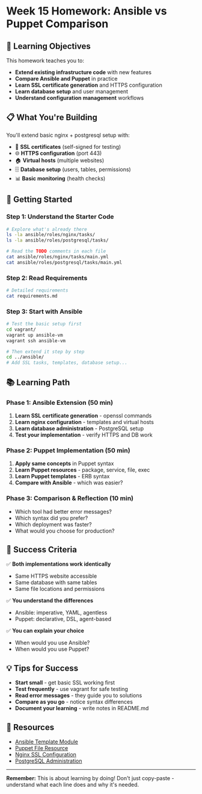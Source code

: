 # Week 15 Homework: Ansible vs Puppet Comparison

## 🎯 Learning Objectives

This homework teaches you to:
- **Extend existing infrastructure code** with new features
- **Compare Ansible and Puppet** in practice
- **Learn SSL certificate generation** and HTTPS configuration
- **Learn database setup** and user management
- **Understand configuration management** workflows

## 📋 What You're Building

You'll extend basic nginx + postgresql setup with:
- 🔐 **SSL certificates** (self-signed for testing)
- 🌐 **HTTPS configuration** (port 443)
- 🏠 **Virtual hosts** (multiple websites)
- 🗄️ **Database setup** (users, tables, permissions)
- 📊 **Basic monitoring** (health checks)

## 🚀 Getting Started

### Step 1: Understand the Starter Code
```bash
# Explore what's already there
ls -la ansible/roles/nginx/tasks/
ls -la ansible/roles/postgresql/tasks/

# Read the TODO comments in each file
cat ansible/roles/nginx/tasks/main.yml
cat ansible/roles/postgresql/tasks/main.yml
```

### Step 2: Read Requirements
```bash
# Detailed requirements
cat requirements.md
```

### Step 3: Start with Ansible
```bash
# Test the basic setup first
cd vagrant/
vagrant up ansible-vm
vagrant ssh ansible-vm

# Then extend it step by step
cd ../ansible/
# Add SSL tasks, templates, database setup...
```

## 📚 Learning Path

### Phase 1: Ansible Extension (50 min)
1. **Learn SSL certificate generation** - openssl commands
2. **Learn nginx configuration** - templates and virtual hosts  
3. **Learn database administration** - PostgreSQL setup
4. **Test your implementation** - verify HTTPS and DB work

### Phase 2: Puppet Implementation (50 min)
1. **Apply same concepts** in Puppet syntax
2. **Learn Puppet resources** - package, service, file, exec
3. **Learn Puppet templates** - ERB syntax
4. **Compare with Ansible** - which was easier?

### Phase 3: Comparison & Reflection (10 min)
- Which tool had better error messages?
- Which syntax did you prefer?
- Which deployment was faster?
- What would you choose for production?

## 🎯 Success Criteria

✅ **Both implementations work identically**
- Same HTTPS website accessible
- Same database with same tables
- Same file locations and permissions

✅ **You understand the differences**
- Ansible: imperative, YAML, agentless
- Puppet: declarative, DSL, agent-based

✅ **You can explain your choice**
- When would you use Ansible?
- When would you use Puppet?

## 💡 Tips for Success

- **Start small** - get basic SSL working first
- **Test frequently** - use vagrant for safe testing
- **Read error messages** - they guide you to solutions
- **Compare as you go** - notice syntax differences
- **Document your learning** - write notes in README.md

## 📖 Resources

- [Ansible Template Module](https://docs.ansible.com/ansible/latest/collections/ansible/builtin/template_module.html)
- [Puppet File Resource](https://puppet.com/docs/puppet/latest/types/file.html)
- [Nginx SSL Configuration](https://nginx.org/en/docs/http/configuring_https_servers.html)
- [PostgreSQL Administration](https://www.postgresql.org/docs/current/admin.html)

---

**Remember:** This is about learning by doing! Don't just copy-paste - understand what each line does and why it's needed.
